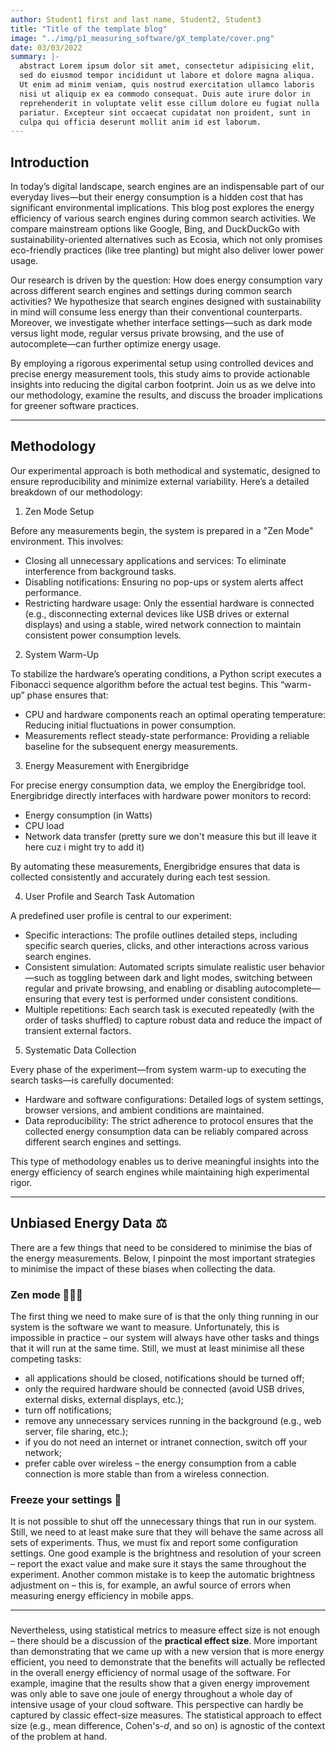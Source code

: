 ```yaml
---
author: Student1 first and last name, Student2, Student3
title: "Title of the template blog"
image: "../img/p1_measuring_software/gX_template/cover.png"
date: 03/03/2022
summary: |-
  abstract Lorem ipsum dolor sit amet, consectetur adipisicing elit,
  sed do eiusmod tempor incididunt ut labore et dolore magna aliqua.
  Ut enim ad minim veniam, quis nostrud exercitation ullamco laboris
  nisi ut aliquip ex ea commodo consequat. Duis aute irure dolor in 
  reprehenderit in voluptate velit esse cillum dolore eu fugiat nulla
  pariatur. Excepteur sint occaecat cupidatat non proident, sunt in
  culpa qui officia deserunt mollit anim id est laborum.
---
```


## Introduction

In today’s digital landscape, search engines are an indispensable part of our everyday lives—but their energy consumption is a hidden cost that has significant environmental implications. This blog post explores the energy efficiency of various search engines during common search activities. We compare mainstream options like Google, Bing, and DuckDuckGo with sustainability-oriented alternatives such as Ecosia, which not only promises eco-friendly practices (like tree planting) but might also deliver lower power usage.

Our research is driven by the question: How does energy consumption vary across different search engines and settings during common search activities? We hypothesize that search engines designed with sustainability in mind will consume less energy than their conventional counterparts. Moreover, we investigate whether interface settings—such as dark mode versus light mode, regular versus private browsing, and the use of autocomplete—can further optimize energy usage.

By employing a rigorous experimental setup using controlled devices and precise energy measurement tools, this study aims to provide actionable insights into reducing the digital carbon footprint. Join us as we delve into our methodology, examine the results, and discuss the broader implications for greener software practices.

---
## Methodology
Our experimental approach is both methodical and systematic, designed to ensure reproducibility and minimize external variability. Here’s a detailed breakdown of our methodology:

1. Zen Mode Setup
   
  Before any measurements begin, the system is prepared in a "Zen Mode" environment. This involves:
  - Closing all unnecessary applications and services: To eliminate interference from background tasks.
  - Disabling notifications: Ensuring no pop-ups or system alerts affect performance.
  - Restricting hardware usage: Only the essential hardware is connected (e.g., disconnecting external devices like USB drives or external displays) and using a stable, wired network connection to maintain consistent power consumption levels.

2. System Warm-Up

  To stabilize the hardware’s operating conditions, a Python script executes a Fibonacci sequence algorithm before the actual test begins. This “warm-up” phase ensures that:
  - CPU and hardware components reach an optimal operating temperature: Reducing initial fluctuations in power consumption.
  - Measurements reflect steady-state performance: Providing a reliable baseline for the subsequent energy measurements.

3. Energy Measurement with Energibridge

  For precise energy consumption data, we employ the Energibridge tool. Energibridge directly interfaces with hardware power monitors to record:
  - Energy consumption (in Watts)
  - CPU load
  - Network data transfer (pretty sure we don't measure this but ill leave it here cuz i might try to add it)

  By automating these measurements, Energibridge ensures that data is collected consistently and accurately during each test session.

4. User Profile and Search Task Automation

  A predefined user profile is central to our experiment:
  - Specific interactions: The profile outlines detailed steps, including specific search queries, clicks, and other interactions across various search engines.
  - Consistent simulation: Automated scripts simulate realistic user behavior—such as toggling between dark and light modes, switching between regular and private browsing, and enabling or disabling autocomplete—ensuring that every test is performed under consistent conditions.
  - Multiple repetitions: Each search task is executed repeatedly (with the order of tasks shuffled) to capture robust data and reduce the impact of transient external factors.

5. Systematic Data Collection

  Every phase of the experiment—from system warm-up to executing the search tasks—is carefully documented:
  - Hardware and software configurations: Detailed logs of system settings, browser versions, and ambient conditions are maintained.
  - Data reproducibility: The strict adherence to protocol ensures that the collected energy consumption data can be reliably compared across different search engines and settings.

  This type of methodology enables us to derive meaningful insights into the energy efficiency of search engines while maintaining high experimental rigor.

---
## Unbiased Energy Data ⚖️

There are a few things that need to be considered to minimise the bias of the energy measurements. Below, I pinpoint the most important strategies to minimise the impact of these biases when collecting the data.

### Zen mode 🧘🏾‍♀️

The first thing we need to make sure of is that the only thing running in our system is the software we want to measure. Unfortunately, this is impossible in practice – our system will always have other tasks and things that it will run at the same time. Still, we must at least minimise all these competing tasks:

- all applications should be closed, notifications should be turned off;
- only the required hardware should be connected (avoid USB drives, external disks, external displays, etc.);
- turn off notifications;
- remove any unnecessary services running in the background (e.g., web server, file sharing, etc.);
- if you do not need an internet or intranet connection, switch off your network;
- prefer cable over wireless – the energy consumption from a cable connection is more stable than from a wireless connection.

### Freeze your settings 🥶

It is not possible to shut off the unnecessary things that run in our system. Still, we need to at least make sure that they will behave the same across all sets of experiments. Thus, we must fix and report some configuration settings. One good example is the brightness and resolution of your screen – report the exact value and make sure it stays the same throughout the experiment. Another common mistake is to keep the automatic brightness adjustment on – this is, for example, an awful source of errors when measuring energy efficiency in mobile apps.

---

### 

Nevertheless, using statistical metrics to measure effect size is not enough – there should be a discussion of the **practical effect size**. More important than demonstrating that we came up with a new version that is more energy efficient, you need to demonstrate that the benefits will actually be reflected in the overall energy efficiency of normal usage of the software. For example, imagine that the results show that a given energy improvement was only able to save one joule of energy throughout a whole day of intensive usage of your cloud software. This perspective can hardly be captured by classic effect-size measures. The statistical approach to effect size (e.g., mean difference, Cohen's-*d*, and so on) is agnostic of the context of the problem at hand.

